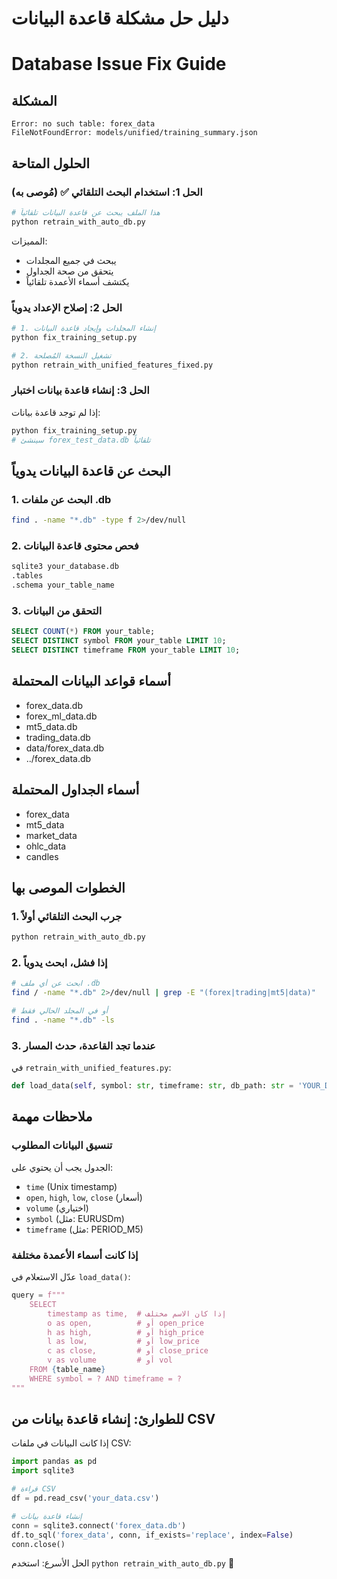 # دليل حل مشكلة قاعدة البيانات
# Database Issue Fix Guide

## المشكلة
```
Error: no such table: forex_data
FileNotFoundError: models/unified/training_summary.json
```

## الحلول المتاحة

### الحل 1: استخدام البحث التلقائي ✅ (مُوصى به)
```bash
# هذا الملف يبحث عن قاعدة البيانات تلقائياً
python retrain_with_auto_db.py
```

المميزات:
- يبحث في جميع المجلدات
- يتحقق من صحة الجداول
- يكتشف أسماء الأعمدة تلقائياً

### الحل 2: إصلاح الإعداد يدوياً
```bash
# 1. إنشاء المجلدات وإيجاد قاعدة البيانات
python fix_training_setup.py

# 2. تشغيل النسخة المُصلحة
python retrain_with_unified_features_fixed.py
```

### الحل 3: إنشاء قاعدة بيانات اختبار
إذا لم توجد قاعدة بيانات:
```bash
python fix_training_setup.py
# سينشئ forex_test_data.db تلقائياً
```

## البحث عن قاعدة البيانات يدوياً

### 1. البحث عن ملفات .db
```bash
find . -name "*.db" -type f 2>/dev/null
```

### 2. فحص محتوى قاعدة البيانات
```bash
sqlite3 your_database.db
.tables
.schema your_table_name
```

### 3. التحقق من البيانات
```sql
SELECT COUNT(*) FROM your_table;
SELECT DISTINCT symbol FROM your_table LIMIT 10;
SELECT DISTINCT timeframe FROM your_table LIMIT 10;
```

## أسماء قواعد البيانات المحتملة
- forex_data.db
- forex_ml_data.db
- mt5_data.db
- trading_data.db
- data/forex_data.db
- ../forex_data.db

## أسماء الجداول المحتملة
- forex_data
- mt5_data
- market_data
- ohlc_data
- candles

## الخطوات الموصى بها

### 1. جرب البحث التلقائي أولاً
```bash
python retrain_with_auto_db.py
```

### 2. إذا فشل، ابحث يدوياً
```bash
# ابحث عن أي ملف .db
find / -name "*.db" 2>/dev/null | grep -E "(forex|trading|mt5|data)"

# أو في المجلد الحالي فقط
find . -name "*.db" -ls
```

### 3. عندما تجد القاعدة، حدث المسار
في `retrain_with_unified_features.py`:
```python
def load_data(self, symbol: str, timeframe: str, db_path: str = 'YOUR_DB_PATH'):
```

## ملاحظات مهمة

### تنسيق البيانات المطلوب
الجدول يجب أن يحتوي على:
- `time` (Unix timestamp)
- `open`, `high`, `low`, `close` (أسعار)
- `volume` (اختياري)
- `symbol` (مثل: EURUSDm)
- `timeframe` (مثل: PERIOD_M5)

### إذا كانت أسماء الأعمدة مختلفة
عدّل الاستعلام في `load_data()`:
```python
query = f"""
    SELECT 
        timestamp as time,  # إذا كان الاسم مختلف
        o as open,          # أو open_price
        h as high,          # أو high_price
        l as low,           # أو low_price
        c as close,         # أو close_price
        v as volume         # أو vol
    FROM {table_name}
    WHERE symbol = ? AND timeframe = ?
"""
```

## للطوارئ: إنشاء قاعدة بيانات من CSV
إذا كانت البيانات في ملفات CSV:
```python
import pandas as pd
import sqlite3

# قراءة CSV
df = pd.read_csv('your_data.csv')

# إنشاء قاعدة بيانات
conn = sqlite3.connect('forex_data.db')
df.to_sql('forex_data', conn, if_exists='replace', index=False)
conn.close()
```

الحل الأسرع: استخدم `python retrain_with_auto_db.py` 🚀